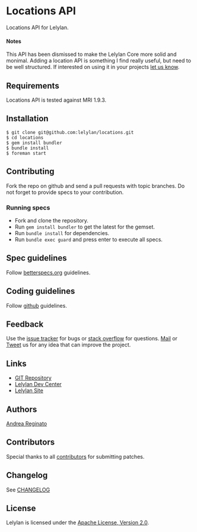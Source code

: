 # Locations API

Locations API for Lelylan. 

#### Notes

This API has been dismissed to make the Lelylan Core more solid and monimal. Adding a location API is something I find really useful, but need to be well structured. If interested on using it in your projects [let us know](mailto:touch@lelylan.com).


## Requirements

Locations API is tested against MRI 1.9.3.


## Installation

    $ git clone git@github.com:lelylan/locations.git
    $ cd locations
    $ gem install bundler
    $ bundle install
    $ foreman start


## Contributing

Fork the repo on github and send a pull requests with topic branches. 
Do not forget to provide specs to your contribution.


### Running specs

* Fork and clone the repository.
* Run `gem install bundler` to get the latest for the gemset.
* Run `bundle install` for dependencies.
* Run `bundle exec guard` and press enter to execute all specs.


## Spec guidelines

Follow [betterspecs.org](http://betterspecs.org) guidelines.


## Coding guidelines

Follow [github](https://github.com/styleguide/) guidelines.


## Feedback

Use the [issue tracker](http://github.com/lelylan/locations/issues) for bugs or [stack overflow](http://stackoverflow.com/questions/tagged/lelylan) for questions.
[Mail](mailto:dev@lelylan.com) or [Tweet](http://twitter.com/lelylan) us for any idea that can improve the project.


## Links

* [GIT Repository](http://github.com/lelylan/locations)
* [Lelylan Dev Center](http://dev.lelylan.com)
* [Lelylan Site](http://lelylan.com)


## Authors

[Andrea Reginato](https://www.linkedin.com/in/andreareginato)


## Contributors

Special thanks to all [contributors](https://github.com/lelylan/locations/contributors)
for submitting patches.


## Changelog

See [CHANGELOG](https://github.com/lelylan/locations/blob/master/CHANGELOG.md)


## License

Lelylan is licensed under the [Apache License, Version 2.0](http://www.apache.org/licenses/LICENSE-2.0).
